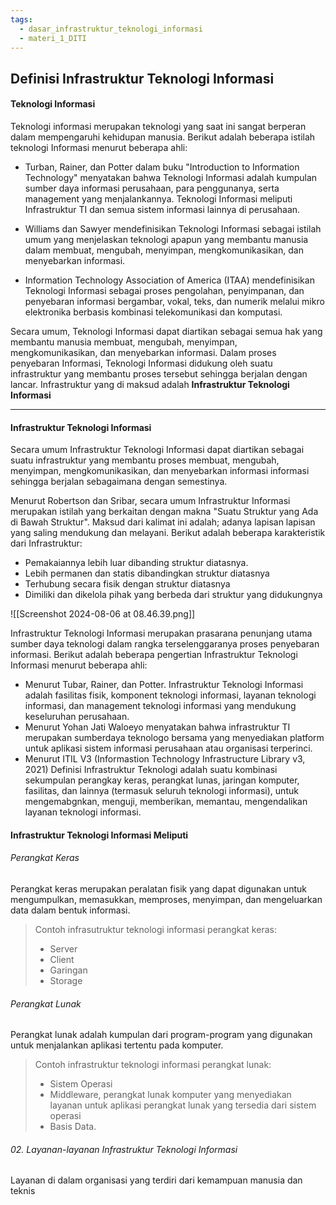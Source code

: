 ```yaml
---
tags:
  - dasar_infrastruktur_teknologi_informasi
  - materi_1_DITI
---
```

## Definisi Infrastruktur Teknologi Informasi

#### Teknologi Informasi
Teknologi informasi merupakan teknologi yang saat ini sangat berperan dalam mempengaruhi kehidupan manusia. Berikut adalah beberapa istilah teknologi Informasi menurut beberapa ahli:

- Turban, Rainer, dan Potter dalam buku "Introduction to Information Technology" menyatakan bahwa Teknologi Informasi adalah kumpulan sumber daya informasi perusahaan, para penggunanya, serta management yang menjalankannya. Teknologi Informasi meliputi Infrastruktur TI dan semua sistem informasi lainnya di perusahaan.
  
- Williams dan Sawyer mendefinisikan Teknologi Informasi sebagai istilah umum yang menjelaskan teknologi apapun yang membantu manusia dalam membuat, mengubah, menyimpan, mengkomunikasikan, dan menyebarkan informasi.
  
- Information Technology Association of America (ITAA) mendefinisikan Teknologi Informasi sebagai proses pengolahan, penyimpanan, dan penyebaran informasi bergambar, vokal, teks, dan numerik melalui mikro elektronika berbasis kombinasi telekomunikasi dan komputasi.

 Secara umum, Teknologi Informasi dapat diartikan sebagai semua hak yang membantu manusia membuat, mengubah, menyimpan, mengkomunikasikan, dan menyebarkan informasi. Dalam proses penyebaran Informasi, Teknologi Informasi didukung oleh suatu infrastruktur yang membantu proses tersebut sehingga berjalan dengan lancar. Infrastruktur yang di maksud adalah **Infrastruktur Teknologi Informasi**

---

#### Infrastruktur Teknologi Informasi
Secara umum Infrastruktur Teknologi Informasi dapat diartikan sebagai suatu infrastruktur yang membantu proses membuat, mengubah, menyimpan, mengkomunikasikan, dan menyebarkan informasi informasi sehingga berjalan sebagaimana dengan semestinya. 

Menurut Robertson dan Sribar, secara umum Infrastruktur Informasi merupakan istilah yang berkaitan dengan makna "Suatu Struktur yang Ada di Bawah Struktur". Maksud dari kalimat ini adalah; adanya lapisan lapisan yang saling mendukung dan melayani.
Berikut adalah beberapa karakteristik dari Infrastruktur:

- Pemakaiannya lebih luar dibanding struktur diatasnya.
- Lebih permanen dan statis dibandingkan struktur diatasnya
- Terhubung secara fisik dengan struktur diatasnya
- Dimiliki dan dikelola pihak yang berbeda dari struktur yang didukungnya

![[Screenshot 2024-08-06 at 08.46.39.png]]

Infrastruktur Teknologi Informasi merupakan prasarana penunjang utama sumber daya teknologi dalam rangka terselenggaranya proses penyebaran informasi.
Berikut adalah beberapa pengertian Infrastruktur Teknologi Informasi menurut beberapa ahli:

- Menurut Tubar, Rainer, dan Potter. Infrastruktur Teknologi Informasi adalah fasilitas fisik, komponent teknologi informasi, layanan teknologi informasi, dan management teknologi informasi yang mendukung keseluruhan perusahaan.
- Menurut Yohan Jati Waloeyo menyatakan bahwa infrastruktur TI merupakan sumberdaya teknologo bersama yang menyediakan platform untuk aplikasi sistem informasi perusahaan atau organisasi terperinci.
- Menurut ITIL V3 (Informastion Technology Infrastructure Library v3, 2021) Definisi Infrastruktur Teknologi adalah suatu kombinasi sekumpulan perangkay keras, perangkat lunas, jaringan komputer, fasilitas, dan lainnya (termasuk seluruh teknologi informasi), untuk mengemabgnkan, menguji, memberikan, memantau, mengendalikan layanan teknologi informasi.

#### Infrastruktur Teknologi Informasi Meliputi

###### Perangkat Keras
Perangkat keras merupakan peralatan fisik yang dapat digunakan untuk mengumpulkan, memasukkan, memproses, menyimpan, dan mengeluarkan data dalam bentuk informasi.
> Contoh infrasutruktur teknologi informasi perangkat keras:
> - Server
> - Client
> - Garingan
> - Storage

###### Perangkat Lunak
Perangkat lunak adalah kumpulan dari program-program yang digunakan untuk menjalankan aplikasi tertentu pada komputer.
> Contoh infrastruktur teknologi informasi perangkat lunak:
> - Sistem Operasi
> - Middleware, perangkat lunak komputer yang menyediakan layanan untuk aplikasi perangkat lunak yang tersedia dari sistem operasi
> - Basis Data.

###### 02. Layanan-layanan Infrastruktur Teknologi Informasi
Layanan di dalam organisasi yang terdiri dari kemampuan manusia dan teknis

